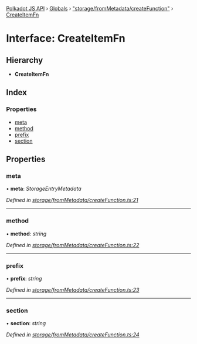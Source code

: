 [Polkadot JS API](../README.md) › [Globals](../globals.md) › ["storage/fromMetadata/createFunction"](../modules/_storage_frommetadata_createfunction_.md) › [CreateItemFn](_storage_frommetadata_createfunction_.createitemfn.md)

# Interface: CreateItemFn

## Hierarchy

* **CreateItemFn**

## Index

### Properties

* [meta](_storage_frommetadata_createfunction_.createitemfn.md#meta)
* [method](_storage_frommetadata_createfunction_.createitemfn.md#method)
* [prefix](_storage_frommetadata_createfunction_.createitemfn.md#prefix)
* [section](_storage_frommetadata_createfunction_.createitemfn.md#section)

## Properties

###  meta

• **meta**: *StorageEntryMetadata*

*Defined in [storage/fromMetadata/createFunction.ts:21](https://github.com/polkadot-js/api/blob/e197c6f114/packages/api-metadata/src/storage/fromMetadata/createFunction.ts#L21)*

___

###  method

• **method**: *string*

*Defined in [storage/fromMetadata/createFunction.ts:22](https://github.com/polkadot-js/api/blob/e197c6f114/packages/api-metadata/src/storage/fromMetadata/createFunction.ts#L22)*

___

###  prefix

• **prefix**: *string*

*Defined in [storage/fromMetadata/createFunction.ts:23](https://github.com/polkadot-js/api/blob/e197c6f114/packages/api-metadata/src/storage/fromMetadata/createFunction.ts#L23)*

___

###  section

• **section**: *string*

*Defined in [storage/fromMetadata/createFunction.ts:24](https://github.com/polkadot-js/api/blob/e197c6f114/packages/api-metadata/src/storage/fromMetadata/createFunction.ts#L24)*
